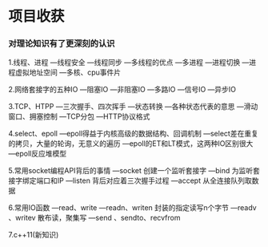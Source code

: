 # 项目收获

### 对理论知识有了更深刻的认识

1.线程、进程
		—线程安全
		—线程同步
		—多线程的优点
		—多进程
		—进程切换
		—进程虚拟地址空间
		—多核、cpu事件片

2.网络套接字的五种IO
		—阻塞IO
		—非阻塞IO
		—多路IO
		—信号IO
		—异步IO

3.TCP、HTPP 
		—三次握手、四次挥手
		—状态转换
		—各种状态代表的意思
		—滑动窗口、拥塞控制
	    —TCP分包
		—HTTP协议格式

4.select、epoll
		—epoll得益于内核高级的数据结构、回调机制
		—select差在重复的拷贝，大量的轮询，无意义的遍历
		—epoll的ET和LT模式，这两种IO区别很大
		—epoll反应堆模型

5.常用socket编程API背后的事情
		—socket 创建一个监听套接字
		—bind  为监听套接字绑定端口和IP
		—listen 背后对应着三次握手过程
		—accept 从全连接队列取数据

6.常用IO函数
		—read、write
		—readn、writen  封装的指定读写n个字节
		—readv 、writev  散布读，聚集写
		—send 、sendto、recvfrom

7.c++11(新知识)





